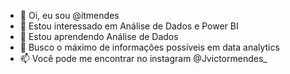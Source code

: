 - 👋 Oi, eu sou @itmendes
- 👀 Estou interessado em Análise de Dados e Power BI
- 🌱 Estou aprendendo Análise de Dados 
- 💞️ Busco o máximo de informações possíveis em data analytics
- 📫 Você pode me encontrar no instagram @Jvictormendes_
